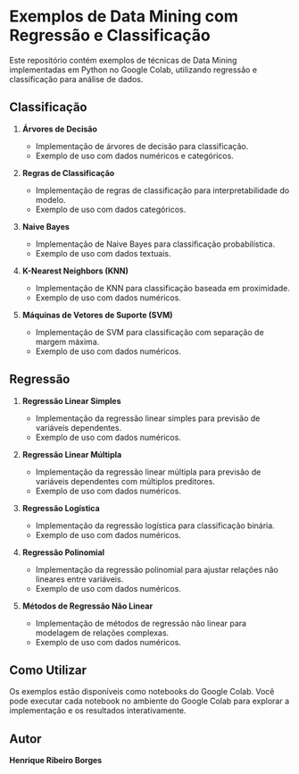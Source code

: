 # Exemplos de Data Mining com Regressão e Classificação

Este repositório contém exemplos de técnicas de Data Mining implementadas em Python no Google Colab, utilizando regressão e classificação para análise de dados.

## Classificação

1. **Árvores de Decisão**
   - Implementação de árvores de decisão para classificação.
   - Exemplo de uso com dados numéricos e categóricos.

2. **Regras de Classificação**
   - Implementação de regras de classificação para interpretabilidade do modelo.
   - Exemplo de uso com dados categóricos.

3. **Naive Bayes**
   - Implementação de Naive Bayes para classificação probabilística.
   - Exemplo de uso com dados textuais.

4. **K-Nearest Neighbors (KNN)**
   - Implementação de KNN para classificação baseada em proximidade.
   - Exemplo de uso com dados numéricos.

5. **Máquinas de Vetores de Suporte (SVM)**
   - Implementação de SVM para classificação com separação de margem máxima.
   - Exemplo de uso com dados numéricos.

## Regressão

1. **Regressão Linear Simples**
   - Implementação da regressão linear simples para previsão de variáveis dependentes.
   - Exemplo de uso com dados numéricos.

2. **Regressão Linear Múltipla**
   - Implementação da regressão linear múltipla para previsão de variáveis dependentes com múltiplos preditores.
   - Exemplo de uso com dados numéricos.

3. **Regressão Logística**
   - Implementação da regressão logística para classificação binária.
   - Exemplo de uso com dados numéricos.

4. **Regressão Polinomial**
   - Implementação da regressão polinomial para ajustar relações não lineares entre variáveis.
   - Exemplo de uso com dados numéricos.

5. **Métodos de Regressão Não Linear**
   - Implementação de métodos de regressão não linear para modelagem de relações complexas.
   - Exemplo de uso com dados numéricos.

## Como Utilizar

Os exemplos estão disponíveis como notebooks do Google Colab. Você pode executar cada notebook no ambiente do Google Colab para explorar a implementação e os resultados interativamente.

## Autor

**Henrique Ribeiro Borges**
